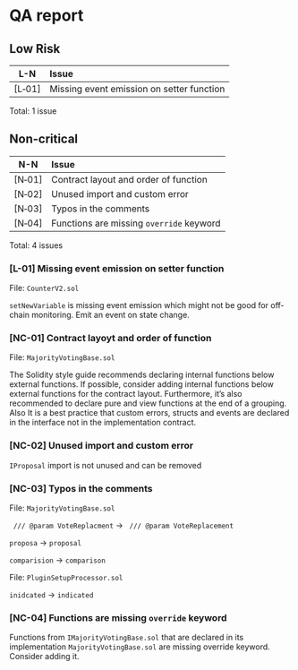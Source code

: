 # QA report

## Low Risk
| L-N    |Issue|
|:------:|:----|
| [L&#x2011;01] | Missing event emission on setter function | 9 |

Total: 1 issue

## Non-critical

| N-N    |Issue|
|:------:|:----|
| [N&#x2011;01] | Contract layout and order of function
| [N&#x2011;02] | Unused import and custom error | 11 |
| [N&#x2011;03] | Typos in the comments | 19 |
| [N&#x2011;04] | Functions are missing `override` keyword | 31 |


Total: 4 issues

### [L-01] Missing event emission on setter function

File: `CounterV2.sol`

`setNewVariable` is missing event emission which might not be good for off-chain monitoring. Emit an event on state change.

### [NC-01] Contract layoyt and order of function

File: `MajorityVotingBase.sol`

The Solidity style guide recommends declaring internal functions below external functions. If possible, consider adding internal functions below external functions for the contract layout. Furthermore, it’s also recommended to declare pure and view functions at the end of a grouping. Also It is a best practice that custom errors, structs and events are declared in the interface not in the implementation contract.

### [NC-02] Unused import and custom error

`IProposal` import is not unused and can be removed

### [NC-03] Typos in the comments

File: `MajorityVotingBase.sol`

` /// @param VoteReplacment` -> ` /// @param VoteReplacement`

`proposa` -> `proposal`

`comparision` -> `comparison`

File: `PluginSetupProcessor.sol`

`inidcated` -> `indicated`

### [NC-04] Functions are missing `override` keyword

Functions from `IMajorityVotingBase.sol`  that are declared in its implementation `MajorityVotingBase.sol` are missing override keyword. Consider adding it.

